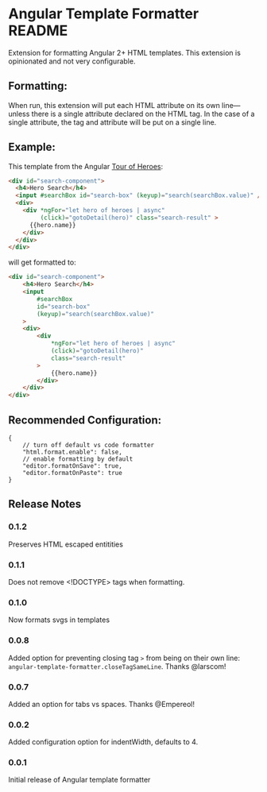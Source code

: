 # Angular Template Formatter README

Extension for formatting Angular 2+ HTML templates. This extension is opinionated and not very configurable.

## Formatting:

When run, this extension will put each HTML attribute on its own line—unless there is a single attribute declared on the HTML tag. In the case of a single attribute, the tag and attribute will be put on a single line.

## Example:

This template from the Angular [Tour of Heroes](https://github.com/johnpapa/angular-tour-of-heroes/blob/master/src/app/hero-search.component.html):

```html
<div id="search-component">
  <h4>Hero Search</h4>
  <input #searchBox id="search-box" (keyup)="search(searchBox.value)" />
  <div>
    <div *ngFor="let hero of heroes | async"
         (click)="gotoDetail(hero)" class="search-result" >
      {{hero.name}}
    </div>
  </div>
</div>
```

will get formatted to:

```html
<div id="search-component">
    <h4>Hero Search</h4>
    <input
        #searchBox
        id="search-box"
        (keyup)="search(searchBox.value)"
    >
    <div>
        <div
            *ngFor="let hero of heroes | async"
            (click)="gotoDetail(hero)"
            class="search-result"
        >
            {{hero.name}}
        </div>
    </div>
</div>
```

## Recommended Configuration:

```
{
    // turn off default vs code formatter
    "html.format.enable": false,
    // enable formatting by default
    "editor.formatOnSave": true,
    "editor.formatOnPaste": true
}
```


## Release Notes

### 0.1.2

Preserves HTML escaped entitities

### 0.1.1

Does not remove <!DOCTYPE> tags when formatting.

### 0.1.0

Now formats svgs in templates

### 0.0.8

Added option for preventing closing tag `>` from being on their own line: `angular-template-formatter.closeTagSameLine`. Thanks @larscom!

### 0.0.7

Added an option for tabs vs spaces. Thanks @Empereol!

### 0.0.2

Added configuration option for indentWidth, defaults to 4.

### 0.0.1

Initial release of Angular template formatter
